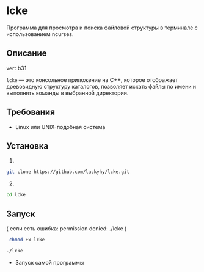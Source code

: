 # lcke

Программа для просмотра и поиска файловой структуры в терминале с использованием ncurses.

## Описание

`ver`: b31

`lcke` — это консольное приложение на C++, которое отображает древовидную структуру каталогов, позволяет искать файлы по имени и выполнять команды в выбранной директории.

## Требования

- Linux или UNIX-подобная система

## Установка 

1)
```bash
git clone https://github.com/lackyhy/lcke.git
```
2)
```bash
cd lcke
```

## Запуск
 ( если есть ошибка: permission denied: ./lcke )
```bash
 chmod +x lcke
```

 ```bash
./lcke
```
 - Запуск самой программы

